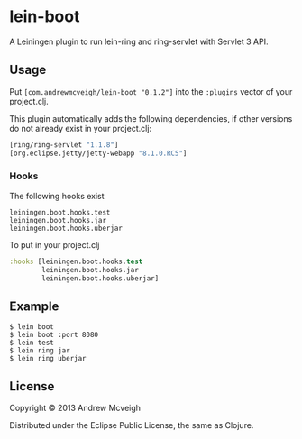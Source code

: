 # lein-boot

A Leiningen plugin to run lein-ring and ring-servlet with Servlet 3 API.

## Usage

Put `[com.andrewmcveigh/lein-boot "0.1.2"]` into the `:plugins` vector
of your project.clj.

This plugin automatically adds the following dependencies, if other versions do
not already exist in your project.clj:

```clojure
[ring/ring-servlet "1.1.8"]
[org.eclipse.jetty/jetty-webapp "8.1.0.RC5"]
```

### Hooks

The following hooks exist

    leiningen.boot.hooks.test
    leiningen.boot.hooks.jar
    leiningen.boot.hooks.uberjar

To put in your project.clj

```clojure
:hooks [leiningen.boot.hooks.test
        leiningen.boot.hooks.jar
        leiningen.boot.hooks.uberjar]
```

## Example

    $ lein boot
    $ lein boot :port 8080
    $ lein test
    $ lein ring jar
    $ lein ring uberjar

## License

Copyright © 2013 Andrew Mcveigh

Distributed under the Eclipse Public License, the same as Clojure.
